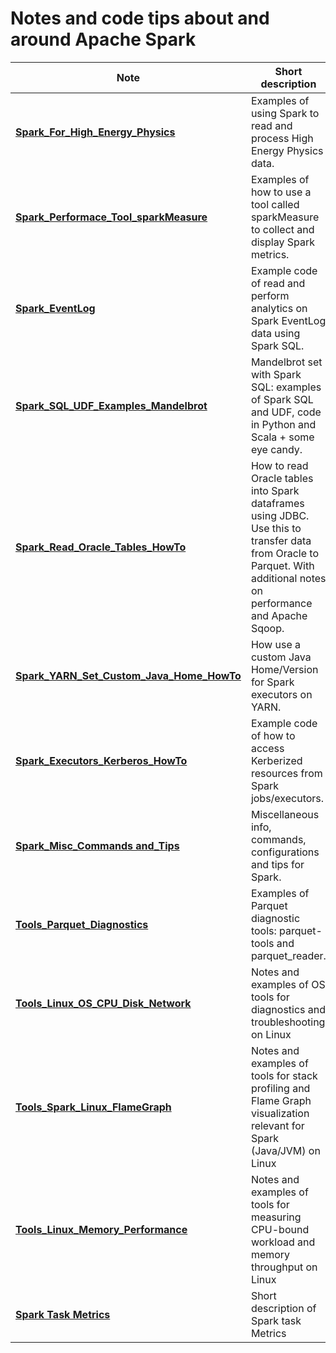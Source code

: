 # Notes and code tips about and around Apache Spark

| Note                        | Short description
| -------------------------- | -------------------------------------------------------------------------------------
| [**Spark_For_High_Energy_Physics**](Spark_HEP_Examples) | Examples of using Spark to read and process High Energy Physics data.
| [**Spark_Performace_Tool_sparkMeasure**](Spark_Performace_Tool_sparkMeasure.md)|Examples of how to use a tool called sparkMeasure to collect and display Spark metrics.
| [**Spark_EventLog**](Spark_EventLog.md) | Example code of read and perform analytics on Spark EventLog data using Spark SQL.
| [**Spark_SQL_UDF_Examples_Mandelbrot**](Spark_SQL_UDF_examples_Mandelbrot) | Mandelbrot set with Spark SQL: examples of Spark SQL and UDF, code in Python and Scala + some eye candy.
| [**Spark_Read_Oracle_Tables_HowTo**](Spark_Oracle_JDBC_Howto.md) | How to read Oracle tables into Spark dataframes using JDBC. Use this to transfer data from Oracle to Parquet. With additional notes on performance and Apache Sqoop.
| [**Spark_YARN_Set_Custom_Java_Home_HowTo**](Spark_Set_Java_Home_Howto.md) | How use a custom Java Home/Version for Spark executors on YARN.
| [**Spark_Executors_Kerberos_HowTo**](Spark_Executors_Kerberos_HowTo.md) | Example code of how to access Kerberized resources from Spark jobs/executors.
| [**Spark_Misc_Commands and_Tips**](Spark_Misc_Info.md) | Miscellaneous info, commands, configurations and tips for Spark.
| [**Tools_Parquet_Diagnostics**](Tools_Parquet_Diagnostics.md) | Examples of Parquet diagnostic tools: parquet-tools and parquet_reader.
| [**Tools_Linux_OS_CPU_Disk_Network**](Tools_Linux_OS_CPU_Disk_Network.md) | Notes and examples of OS tools for diagnostics and troubleshooting on Linux
| [**Tools_Spark_Linux_FlameGraph**](Tools_Spark_Linux_FlameGraph.md) | Notes and examples of tools for stack profiling and Flame Graph visualization relevant for Spark (Java/JVM) on Linux
| [**Tools_Linux_Memory_Performance**](Tools_Linux_Memory_Perf_Measure.md) | Notes and examples of tools for measuring CPU-bound workload and memory throughput on Linux
| [**Spark Task Metrics**](Spark_TaskMetrics.md) | Short description of Spark task Metrics

